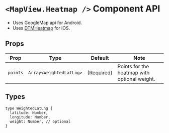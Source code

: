 # `<MapView.Heatmap />` Component API

- Uses GoogleMap api for Android.
- Uses [DTMHeatmap](https://github.com/dataminr/DTMHeatmap) for iOS.

## Props

| Prop | Type | Default | Note |
|---|---|---|---|
| `points` | `Array<WeightedLatLng>` | (Required) | Points for the heatmap with optional weight.

## Types

```
type WeightedLatLng {
  latitude: Number,
  longitude: Number,
  weight: Number, // optional
}
```
